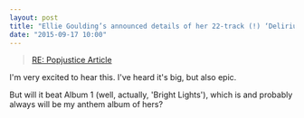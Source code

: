 ```yaml
---
layout: post
title: "Ellie Goulding’s announced details of her 22-track (!) ‘Delirium’ album"
date: "2015-09-17 10:00"
---
```

> [RE: Popjustice Article](http://www.popjustice.com/thenews/ellie-gouldings-announced-details-of-her-22-track-delirium-album/138398/)

I'm very excited to hear this. I've heard it's big, but also epic.

But will it beat Album 1 (well, actually, 'Bright Lights'), which is and probably always will be my anthem album of hers?
